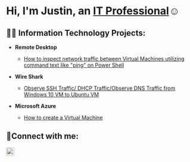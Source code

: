 <h1>Hi, I'm Justin, an <a href=https://www.linkedin.com/feed/>IT Professional</a>☺</h1>

<h2>👨‍💻 Information Technology Projects:</h2>

- <b>Remote Desktop</b>
  - [How to inspect network traffic between Virtual Machines utilizing command text like "ping" on Power Shell](https://github.com/justin-colon/remote-desktop)

 - <b>Wire Shark</b>
    - [Observe SSH Traffic/ DHCP Traffic/Observe DNS Traffic from Windows 10 VM to Ubuntu VM](https://github.com/justin-colon/wire-shark)
  

- <b>Microsoft Azure</b>
  - [How to create a Virtual Machine ](https://github.com/justin-colon/microsoft-azure)
  

<h2>🤳Connect with me:</h2>


[<img align="left" alt="Josh | LinkedIn" width="22px" src="https://cdn.jsdelivr.net/npm/simple-icons@v3/icons/linkedin.svg" />][linkedin]



[linkedin]:https://www.linkedin.com/feed/
